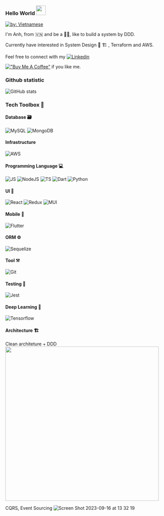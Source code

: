 ### Hello World <img src="https://raw.githubusercontent.com/MartinHeinz/MartinHeinz/master/wave.gif" width="30px"></h1>

[![by: Vietnamese](https://raw.githubusercontent.com/webuild-community/badge/master/svg/by.svg)](https://webuild.community/)

I'm Anh, from 🇻🇳 and be a 👨‍💻, like to build a system by DDD.

Currently have interested in System Design 👷 🏗️ , Terraform and AWS.

Feel free to connect with my <a href="https://www.linkedin.com/in/tuan-anh-tran-539643125/"><img src="https://img.shields.io/badge/LinkedIn-0077B5?style=for-the-badge&logo=linkedin&logoColor=white" alt="Linkedin"></a>

[!["Buy Me A Coffee"](https://www.buymeacoffee.com/assets/img/custom_images/orange_img.png)](https://buymeacoffee.com/tuananhhedspibk) if you like me.

### Github statistic

![GitHub stats](https://github-readme-stats.vercel.app/api?username=tuananhhedspibk&show_icons=true&count_private=true?)

### Tech Toolbox 🧰

#### Database 🗃️
<a><img src="https://img.shields.io/badge/MySQL-005C84?style=for-the-badge&logo=mysql&logoColor=white" alt="MySQL"/></a>
<a><img src="https://img.shields.io/badge/MongoDB-4EA94B?style=for-the-badge&logo=mongodb&logoColor=white" alt="MongoDB"/></a>

#### Infrastructure
<a><img src="https://img.shields.io/badge/Amazon_AWS-FF9900?style=for-the-badge&logo=amazonaws&logoColor=white" alt="AWS"/></a>

#### Programming Language 💻
<a><img src="https://img.shields.io/badge/JavaScript-F7DF1E?style=for-the-badge&logo=javascript&logoColor=black" alt="JS"/></a>
<a><img src="https://img.shields.io/badge/Node.js-43853D?style=for-the-badge&logo=node.js&logoColor=white" alt="NodeJS"/></a>
<a><img src="https://img.shields.io/badge/TypeScript-007ACC?style=for-the-badge&logo=typescript&logoColor=white" alt="TS"/></a>
<a><img src="https://img.shields.io/badge/Dart-0175C2?style=for-the-badge&logo=dart&logoColor=white" alt="Dart"/></a>
<a><img src="https://img.shields.io/badge/Python-3776AB?style=for-the-badge&logo=python&logoColor=white" alt="Python"/></a>

#### UI 🎨
<a><img src="https://img.shields.io/badge/React-20232A?style=for-the-badge&logo=react&logoColor=61DAFB" alt="React"/></a>
<a><img src="https://img.shields.io/badge/Redux-593D88?style=for-the-badge&logo=redux&logoColor=white" alt="Redux"/></a>
<a><img src="https://img.shields.io/badge/Material--UI-0081CB?style=for-the-badge&logo=material-ui&logoColor=white" alt="MUI"/></a>

#### Mobile 📱
<a><img src="https://img.shields.io/badge/Flutter-02569B?style=for-the-badge&logo=flutter&logoColor=white" alt="Flutter"/></a>

#### ORM ⚙️
<a><img src="https://img.shields.io/badge/Sequelize-52B0E7?style=for-the-badge&logo=Sequelize&logoColor=white" alt="Sequelize"/></a>

#### Tool ⚒️
<a><img src="https://img.shields.io/badge/GIT-E44C30?style=for-the-badge&logo=git&logoColor=white" alt="Git"/></a>

#### Testing 🧪
<a><img src="https://img.shields.io/badge/Jest-323330?style=for-the-badge&logo=Jest&logoColor=white" alt="Jest"/></a>

#### Deep Learning 🤖
<a><img src="https://img.shields.io/badge/TensorFlow-FF6F00?style=for-the-badge&logo=tensorflow&logoColor=white" alt="Tensorflow"/></a>

#### Architecture 🏗️

Clean architeture + DDD
<br/>
<img width="480" src="https://user-images.githubusercontent.com/15076665/184592966-5cceea78-a74f-4938-8aa8-6a88a8e383db.png" />

CQRS, Event Sourcing
![Screen Shot 2023-09-16 at 13 32 19](https://github.com/tuananhhedspibk/tuananhhedspibk/assets/15076665/769f53ac-c09c-40a6-810a-78bbb642b955)
